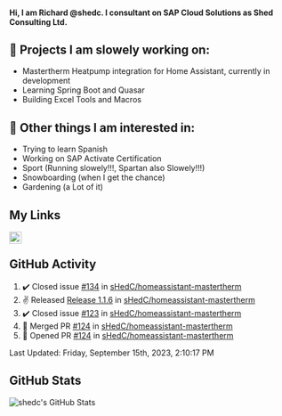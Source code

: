 #### Hi, I am Richard @shedc. I consultant on SAP Cloud Solutions as Shed Consulting Ltd.

## 👋 Projects I am slowely working on:
- Mastertherm Heatpump integration for Home Assistant, currently in development
- Learning Spring Boot and Quasar
- Building Excel Tools and Macros

## 👀 Other things I am interested in:
- Trying to learn Spanish
- Working on SAP Activate Certification
- Sport (Running slowely!!!, Spartan also Slowely!!!)
- Snowboarding (when I get the chance)
- Gardening (a Lot of it)

## My Links
[<img align="left" alt="shedc | LinkedIn" width="22px" src="https://cdn.jsdelivr.net/npm/simple-icons@v3/icons/linkedin.svg" />][linkedin]

<br/>

## GitHub Activity
<!--RECENT_ACTIVITY:start-->
1. ✔️ Closed issue [#134](https://github.com/sHedC/homeassistant-mastertherm/issues/134) in [sHedC/homeassistant-mastertherm](https://github.com/sHedC/homeassistant-mastertherm)
2. ✌️ Released [Release 1.1.6](https://github.com/sHedC/homeassistant-mastertherm/releases/tag/1.1.6) in [sHedC/homeassistant-mastertherm](https://github.com/sHedC/homeassistant-mastertherm)
3. ✔️ Closed issue [#123](https://github.com/sHedC/homeassistant-mastertherm/issues/123) in [sHedC/homeassistant-mastertherm](https://github.com/sHedC/homeassistant-mastertherm)
4. 🎉 Merged PR [#124](https://github.com/sHedC/homeassistant-mastertherm/pull/124) in [sHedC/homeassistant-mastertherm](https://github.com/sHedC/homeassistant-mastertherm)
5. 💪 Opened PR [#124](https://github.com/sHedC/homeassistant-mastertherm/pull/124) in [sHedC/homeassistant-mastertherm](https://github.com/sHedC/homeassistant-mastertherm)
<!--RECENT_ACTIVITY:end-->
<!--RECENT_ACTIVITY:last_update-->
Last Updated: Friday, September 15th, 2023, 2:10:17 PM
<!--RECENT_ACTIVITY:last_update_end-->

## GitHub Stats
<img align="left" alt="shedc's GitHub Stats" src="https://github-readme-stats.vercel.app/api?username=shedc&show_icons=true&hide_title=true" />

[linkedin]: https://www.linkedin.com/in/richard-holmes-3314251/
